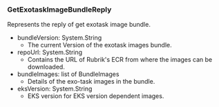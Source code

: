 ### GetExotaskImageBundleReply
Represents the reply of get exotask image bundle.

- bundleVersion: System.String
  - The current Version of the exotask images bundle.
- repoUrl: System.String
  - Contains the URL of Rubrik's ECR from where the images can be downloaded.
- bundleImages: list of BundleImages
  - Details of the exo-task images in the bundle.
- eksVersion: System.String
  - EKS version for EKS version dependent images.
